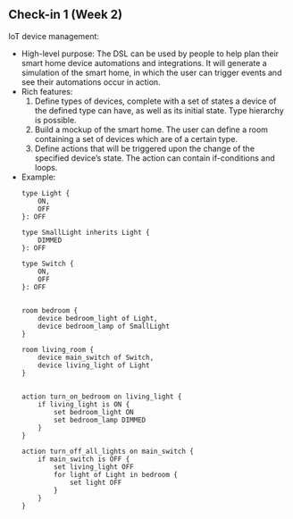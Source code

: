 ## Check-in 1 (Week 2)

IoT device management:
- High-level purpose: The DSL can be used by people to help plan their smart home device automations and integrations. It will generate a simulation of the smart home, in which the user can trigger events and see their automations occur in action.
- Rich features:
  1. Define types of devices, complete with a set of states a device of the defined type can have, as well as its initial state. Type hierarchy is possible.
  2. Build a mockup of the smart home. The user can define a room containing a set of devices which are of a certain type.
  3. Define actions that will be triggered upon the change of the specified device’s state. The action can contain if-conditions and loops.
- Example:
    ```
    type Light {
        ON,
        OFF
    }: OFF
    
    type SmallLight inherits Light {
        DIMMED
    }: OFF
    
    type Switch {
        ON,
        OFF
    }: OFF
    
  
    room bedroom {
        device bedroom_light of Light,
        device bedroom_lamp of SmallLight
    }
    
    room living_room {
        device main_switch of Switch,
        device living_light of Light
    }
    
    
    action turn_on_bedroom on living_light {
        if living_light is ON {
            set bedroom_light ON
            set bedroom_lamp DIMMED
        }
    }
    
    action turn_off_all_lights on main_switch {
        if main_switch is OFF {
            set living_light OFF
            for light of Light in bedroom {
                set light OFF
            }
        }
    }
    ```
